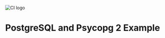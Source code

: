 ![CI logo](https://codeinstitute.s3.amazonaws.com/fullstack/ci_logo_small.png)

# PostgreSQL and Psycopg 2 Example
